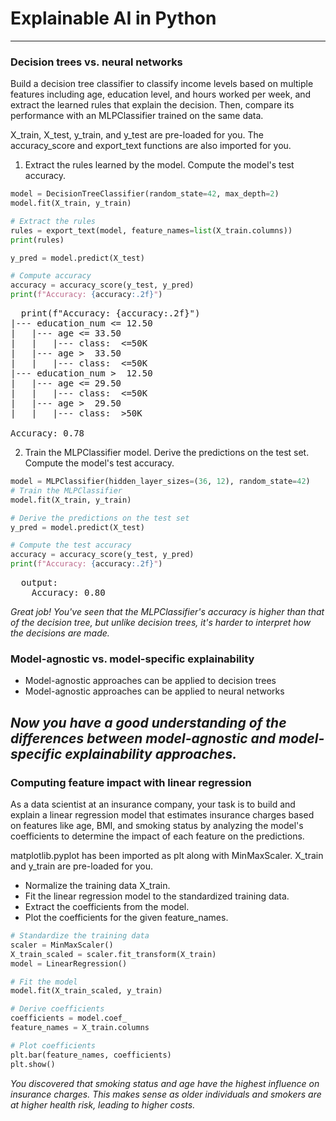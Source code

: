 # Explainable AI in Python
---
### Decision trees vs. neural networks
Build a decision tree classifier to classify income levels based on multiple features including age, education level, and hours worked per week, and extract the learned rules that explain the decision. Then, compare its performance with an MLPClassifier trained on the same data.

X_train, X_test, y_train, and y_test are pre-loaded for you. The accuracy_score and export_text functions are also imported for you.
1. Extract the rules learned by the model. Compute the model's test accuracy.
```python
model = DecisionTreeClassifier(random_state=42, max_depth=2)
model.fit(X_train, y_train)

# Extract the rules
rules = export_text(model, feature_names=list(X_train.columns))
print(rules)

y_pred = model.predict(X_test)

# Compute accuracy
accuracy = accuracy_score(y_test, y_pred)
print(f"Accuracy: {accuracy:.2f}")
```
<pre>
  print(f"Accuracy: {accuracy:.2f}")
|--- education_num <= 12.50
|   |--- age <= 33.50
|   |   |--- class:  <=50K
|   |--- age >  33.50
|   |   |--- class:  <=50K
|--- education_num >  12.50
|   |--- age <= 29.50
|   |   |--- class:  <=50K
|   |--- age >  29.50
|   |   |--- class:  >50K

Accuracy: 0.78
</pre>
2. Train the MLPClassifier model. Derive the predictions on the test set. Compute the model's test accuracy.
```python
model = MLPClassifier(hidden_layer_sizes=(36, 12), random_state=42)
# Train the MLPClassifier
model.fit(X_train, y_train)

# Derive the predictions on the test set
y_pred = model.predict(X_test)

# Compute the test accuracy
accuracy = accuracy_score(y_test, y_pred)
print(f"Accuracy: {accuracy:.2f}")
```
<pre>
  output:
    Accuracy: 0.80
</pre>
*Great job! You've seen that the MLPClassifier's accuracy is higher than that of the decision tree, but unlike decision trees, it's harder to interpret how the decisions are made.*

### Model-agnostic vs. model-specific explainability
* Model-agnostic approaches can be applied to decision trees
* Model-agnostic approaches can be applied to neural networks

*Now you have a good understanding of the differences between model-agnostic and model-specific explainability approaches.*
---
### Computing feature impact with linear regression
As a data scientist at an insurance company, your task is to build and explain a linear regression model that estimates insurance charges based on features like age, BMI, and smoking status by analyzing the model's coefficients to determine the impact of each feature on the predictions.

matplotlib.pyplot has been imported as plt along with MinMaxScaler. X_train and y_train are pre-loaded for you.
* Normalize the training data X_train.
* Fit the linear regression model to the standardized training data.
* Extract the coefficients from the model.
* Plot the coefficients for the given feature_names.
```python
# Standardize the training data
scaler = MinMaxScaler()
X_train_scaled = scaler.fit_transform(X_train)
model = LinearRegression()

# Fit the model
model.fit(X_train_scaled, y_train)

# Derive coefficients
coefficients = model.coef_
feature_names = X_train.columns

# Plot coefficients
plt.bar(feature_names, coefficients)
plt.show()
```
*You discovered that smoking status and age have the highest influence on insurance charges. This makes sense as older individuals and smokers are at higher health risk, leading to higher costs.*
